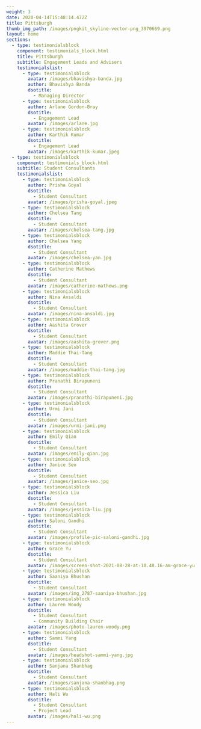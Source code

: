 ```yaml
---
weight: 3
date: 2020-04-14T15:48:14.472Z
title: Pittsburgh
thumb_img_path: /images/pngkit_skyline-vector-png_3970669.png
layout: home
sections:
  - type: testimonialsblock
    component: testimonials_block.html
    title: Pittsburgh
    subtitle: Engagement Leads and Advisers
    testimonialslist:
      - type: testimonialsblock
        avatar: /images/bhavishya-banda.jpg
        author: Bhavishya Banda
        dsotitle:
          - Managing Director
      - type: testimonialsblock
        author: Arlane Gordon-Bray
        dsotitle:
          - Engagement Lead
        avatar: /images/arlane.jpg
      - type: testimonialsblock
        author: Karthik Kumar
        dsotitle:
          - Engagement Lead
        avatar: /images/karthik-kumar.jpeg
  - type: testimonialsblock
    component: testimonials_block.html
    subtitle: Student Consultants
    testimonialslist:
      - type: testimonialsblock
        author: Prisha Goyal
        dsotitle:
          - Student Consultant
        avatar: /images/prisha-goyal.jpeg
      - type: testimonialsblock
        author: Chelsea Tang
        dsotitle:
          - Student Consultant
        avatar: /images/chelsea-tang.jpg
      - type: testimonialsblock
        author: Chelsea Yang
        dsotitle:
          - Student Consultant
        avatar: /images/chelsea-yan.jpg
      - type: testimonialsblock
        author: Catherine Mathews
        dsotitle:
          - Student Consultant
        avatar: /images/catherine-mathews.png
      - type: testimonialsblock
        author: Nina Ansaldi
        dsotitle:
          - Student Consultant
        avatar: /images/nina-ansaldi.jpg
      - type: testimonialsblock
        author: Aashita Grover
        dsotitle:
          - Student Consultant
        avatar: /images/aashita-grover.png
      - type: testimonialsblock
        author: Maddie Thai-Tang
        dsotitle:
          - Student Consultant
        avatar: /images/maddie-thai-tang.jpg
      - type: testimonialsblock
        author: Pranathi Birapuneni
        dsotitle:
          - Student Consultant
        avatar: /images/pranathi-birapuneni.jpg
      - type: testimonialsblock
        author: Urmi Jani
        dsotitle:
          - Student Consultant
        avatar: /images/urmi-jani.png
      - type: testimonialsblock
        author: Emily Qian
        dsotitle:
          - Student Consultant
        avatar: /images/emily-qian.jpg
      - type: testimonialsblock
        author: Janice Seo
        dsotitle:
          - Student Consultant
        avatar: /images/janice-seo.jpg
      - type: testimonialsblock
        author: Jessica Liu
        dsotitle:
          - Student Consultant
        avatar: /images/jessica-liu.jpg
      - type: testimonialsblock
        author: Saloni Gandhi
        dsotitle:
          - Student Consultant
        avatar: /images/profile-pic-saloni-gandhi.jpg
      - type: testimonialsblock
        author: Grace Yu
        dsotitle:
          - Student Consultant
        avatar: /images/screen-shot-2021-08-28-at-10.48.16-am-grace-yu.png
      - type: testimonialsblock
        author: Saaniya Bhushan
        dsotitle:
          - Student Consultant
        avatar: /images/img_2787-saaniya-bhushan.jpg
      - type: testimonialsblock
        author: Lauren Woody
        dsotitle:
          - Student Consultant
          - Community Building Chair
        avatar: /images/photo-lauren-woody.png
      - type: testimonialsblock
        author: Sammi Yang
        dsotitle:
          - Student Consultant
        avatar: /images/headshot-sammi-yang.jpg
      - type: testimonialsblock
        author: Sanjana Shanbhag
        dsotitle:
          - Student Consultant
        avatar: /images/sanjana-shanbhag.png
      - type: testimonialsblock
        author: Hali Wu
        dsotitle:
          - Student Consultant
          - Project Lead
        avatar: /images/hali-wu.png
---
```

